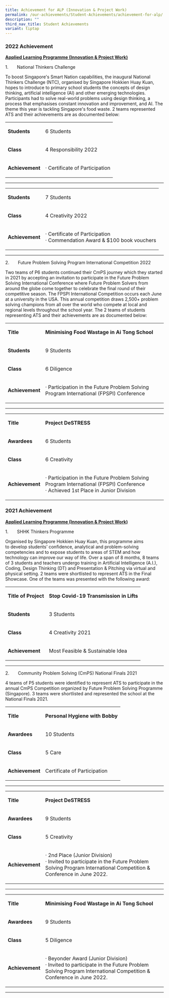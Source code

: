 ```yaml
---
title: Achievement for ALP (Innovation & Project Work)
permalink: /our-achievements/Student-Achievements/achievement-for-alp/
description: ""
third_nav_title: Student Achievements
variant: tiptap
---
```

<h3>2022 Achievement</h3>
<p><strong><u>Applied Learning Programme (Innovation &amp; Project Work)</u></strong>
</p>
<p>1.&nbsp;&nbsp;&nbsp;&nbsp;&nbsp;&nbsp;&nbsp;National Thinkers Challenge</p>
<p>To boost Singapore's Smart Nation capabilities, the inaugural National
Thinkers Challenge (NTC), organised by Singapore Hokkien Huay Kuan, hopes
to introduce to primary school students the concepts of design thinking,
artificial intelligence (AI) and other emerging technologies. Participants
had to solve real-world problems using design thinking, a process that
emphasises constant innovation and improvement, and AI. The theme this
year is tackling Singapore's food waste. 2 teams represented ATS and their
achievements are as documented below:</p>
<table style="minWidth: 50px">
<colgroup>
<col>
<col>
</colgroup>
<tbody>
<tr>
<td rowspan="1" colspan="1">
<p><strong>Students</strong>
</p>
</td>
<td rowspan="1" colspan="1">
<p>6 Students</p>
</td>
</tr>
<tr>
<td rowspan="1" colspan="1">
<p><strong>Class</strong>
</p>
</td>
<td rowspan="1" colspan="1">
<p>4 Responsibility 2022</p>
</td>
</tr>
<tr>
<td rowspan="1" colspan="1">
<p><strong>Achievement</strong>
</p>
</td>
<td rowspan="1" colspan="1">
<p>· Certificate of Participation</p>
</td>
</tr>
</tbody>
</table>
<hr>
<table style="minWidth: 50px">
<colgroup>
<col>
<col>
</colgroup>
<tbody>
<tr>
<td rowspan="1" colspan="1">
<p><strong>Students</strong>
</p>
</td>
<td rowspan="1" colspan="1">
<p>7 Students</p>
</td>
</tr>
<tr>
<td rowspan="1" colspan="1">
<p><strong>Class</strong>
</p>
</td>
<td rowspan="1" colspan="1">
<p>4 Creativity 2022</p>
</td>
</tr>
<tr>
<td rowspan="1" colspan="1">
<p><strong>Achievement</strong>
</p>
</td>
<td rowspan="1" colspan="1">
<p>· Certificate of Participation
<br>· Commendation Award &amp; $100 book vouchers</p>
</td>
</tr>
</tbody>
</table>
<hr>
<p>2.&nbsp;&nbsp;&nbsp;&nbsp;&nbsp;&nbsp;&nbsp;Future Problem Solving Program
International Competition 2022</p>
<p>Two teams of P6 students continued their CmPS journey which they started
in 2021 by accepting an invitation to participate in the Future Problem
Solving International Conference where Future Problem Solvers from around
the globe come together to celebrate the final round of their competitive
season. The FPSPI International Competition occurs each June at a university
in the USA. This annual competition draws&nbsp;2,500+ problem solving champions&nbsp;from
all over the world who compete at local and regional levels throughout
the school year. The 2 teams of students representing ATS and their achievements
are as documented below:</p>
<table style="minWidth: 50px">
<colgroup>
<col>
<col>
</colgroup>
<tbody>
<tr>
<td rowspan="1" colspan="1">
<p><strong>Title</strong>
</p>
</td>
<td rowspan="1" colspan="1">
<p><strong>Minimising Food Wastage in Ai Tong School</strong>
</p>
</td>
</tr>
<tr>
<td rowspan="1" colspan="1">
<p><strong>Students</strong>
</p>
</td>
<td rowspan="1" colspan="1">
<p>9 Students</p>
</td>
</tr>
<tr>
<td rowspan="1" colspan="1">
<p><strong>Class</strong>
</p>
</td>
<td rowspan="1" colspan="1">
<p>6 Diligence</p>
</td>
</tr>
<tr>
<td rowspan="1" colspan="1">
<p><strong>Achievement</strong>
</p>
</td>
<td rowspan="1" colspan="1">
<p>· Participation in the Future Problem Solving Program International (FPSPI)
Conference</p>
</td>
</tr>
</tbody>
</table>
<hr>
<table style="minWidth: 50px">
<colgroup>
<col>
<col>
</colgroup>
<tbody>
<tr>
<td rowspan="1" colspan="1">
<p><strong>Title</strong>
</p>
</td>
<td rowspan="1" colspan="1">
<p><strong>Project DeSTRESS</strong>
</p>
</td>
</tr>
<tr>
<td rowspan="1" colspan="1">
<p><strong>Awardees</strong>
</p>
</td>
<td rowspan="1" colspan="1">
<p>6 Students</p>
</td>
</tr>
<tr>
<td rowspan="1" colspan="1">
<p><strong>Class</strong>
</p>
</td>
<td rowspan="1" colspan="1">
<p>6 Creativity</p>
</td>
</tr>
<tr>
<td rowspan="1" colspan="1">
<p><strong>Achievement</strong>
</p>
</td>
<td rowspan="1" colspan="1">
<p>· Participation in the Future Problem Solving Program International (FPSPI)
Conference
<br>· Achieved 1st Place in Junior Division</p>
</td>
</tr>
</tbody>
</table>
<h3>2021 Achievement</h3>
<p><strong><u>Applied Learning Programme (Innovation &amp; Project Work)</u></strong>
</p>
<p>1.&nbsp;&nbsp;&nbsp;&nbsp;&nbsp;&nbsp;&nbsp;SHHK Thinkers Programme</p>
<p>Organised by Singapore Hokkien Huay Kuan, this programme aims to&nbsp;develop
students’ confidence, analytical and problem-solving competencies and to
expose students to areas of STEM and how technology can improve our way
of life.&nbsp;Over a span of 8 months, 8 teams of 3 students and teachers
undergo training in Artificial Intelligence (A.I.), Coding, Design Thinking
(DT) and Presentation &amp; Pitching via virtual and physical setting.
2 teams were shortlisted to represent ATS in the Final Showcase. One of
the teams was presented with the following award:</p>
<table style="minWidth: 50px">
<colgroup>
<col>
<col>
</colgroup>
<tbody>
<tr>
<td rowspan="1" colspan="1">
<p><strong>Title of Project</strong>
</p>
</td>
<td rowspan="1" colspan="1">
<p><strong>Stop Covid-19 Transmission in Lifts</strong>
</p>
</td>
</tr>
<tr>
<td rowspan="1" colspan="1">
<p><strong>Students</strong>
</p>
</td>
<td rowspan="1" colspan="1">
<p>3 Students</p>
</td>
</tr>
<tr>
<td rowspan="1" colspan="1">
<p><strong>Class</strong>
</p>
</td>
<td rowspan="1" colspan="1">
<p>4 Creativity 2021</p>
</td>
</tr>
<tr>
<td rowspan="1" colspan="1">
<p><strong>Achievement</strong>
</p>
</td>
<td rowspan="1" colspan="1">
<p>Most Feasible &amp; Sustainable Idea</p>
</td>
</tr>
</tbody>
</table>
<hr>
<p>2.&nbsp;&nbsp;&nbsp;&nbsp;&nbsp;&nbsp;&nbsp;Community Problem Solving
(CmPS) National Finals 2021</p>
<p>4 teams of P5 students were identified to represent ATS to participate
in the annual CmPS Competition organized by Future Problem Solving Programme
(Singapore). 3 teams were shortlisted and represented the school at the
National Finals 2021.</p>
<table style="minWidth: 50px">
<colgroup>
<col>
<col>
</colgroup>
<tbody>
<tr>
<td rowspan="1" colspan="1">
<p><strong>Title</strong>
</p>
</td>
<td rowspan="1" colspan="1">
<p><strong>Personal Hygiene with Bobby</strong>
</p>
</td>
</tr>
<tr>
<td rowspan="1" colspan="1">
<p><strong>Awardees</strong>
</p>
</td>
<td rowspan="1" colspan="1">
<p>10 Students</p>
</td>
</tr>
<tr>
<td rowspan="1" colspan="1">
<p><strong>Class</strong>
</p>
</td>
<td rowspan="1" colspan="1">
<p>5 Care</p>
</td>
</tr>
<tr>
<td rowspan="1" colspan="1">
<p><strong>Achievement</strong>
</p>
</td>
<td rowspan="1" colspan="1">
<p>Certificate of Participation</p>
</td>
</tr>
</tbody>
</table>
<hr>
<table style="minWidth: 50px">
<colgroup>
<col>
<col>
</colgroup>
<tbody>
<tr>
<td rowspan="1" colspan="1">
<p><strong>Title</strong>
</p>
</td>
<td rowspan="1" colspan="1">
<p><strong>Project DeSTRESS</strong>
</p>
</td>
</tr>
<tr>
<td rowspan="1" colspan="1">
<p><strong>Awardees</strong>
</p>
</td>
<td rowspan="1" colspan="1">
<p>9 Students</p>
</td>
</tr>
<tr>
<td rowspan="1" colspan="1">
<p><strong>Class</strong>
</p>
</td>
<td rowspan="1" colspan="1">
<p>5 Creativity</p>
</td>
</tr>
<tr>
<td rowspan="1" colspan="1">
<p><strong>Achievement</strong>
</p>
</td>
<td rowspan="1" colspan="1">
<p>· 2nd Place (Junior Division)
<br>· Invited to participate in the Future Problem Solving Program International
Competition &amp; Conference in June 2022.</p>
</td>
</tr>
</tbody>
</table>
<hr>
<table style="minWidth: 50px">
<colgroup>
<col>
<col>
</colgroup>
<tbody>
<tr>
<td rowspan="1" colspan="1">
<p><strong>Title</strong>
</p>
</td>
<td rowspan="1" colspan="1">
<p><strong>Minimising Food Wastage in Ai Tong School</strong>
</p>
</td>
</tr>
<tr>
<td rowspan="1" colspan="1">
<p><strong>Awardees</strong>
</p>
</td>
<td rowspan="1" colspan="1">
<p>9 Students</p>
</td>
</tr>
<tr>
<td rowspan="1" colspan="1">
<p><strong>Class</strong>
</p>
</td>
<td rowspan="1" colspan="1">
<p>5 Diligence</p>
</td>
</tr>
<tr>
<td rowspan="1" colspan="1">
<p><strong>Achievement</strong>
</p>
</td>
<td rowspan="1" colspan="1">
<p>· Beyonder Award (Junior Division)
<br>· Invited to participate in the Future Problem Solving Program International
Competition &amp; Conference in June 2022.</p>
</td>
</tr>
</tbody>
</table>
<hr>
<p></p>
<p></p>
<p></p>